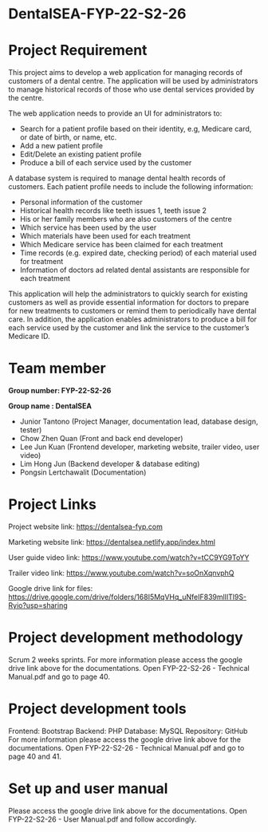 # DentalSEA-FYP-22-S2-26

# Project Requirement
This project aims to develop a web application for managing records of
customers of a dental centre. The application will be used by administrators to
manage historical records of those who use dental services provided by the
centre.

The web application needs to provide an UI for administrators to:
- Search for a patient profile based on their identity, e.g, Medicare card,
or date of birth, or name, etc.
- Add a new patient profile
- Edit/Delete an existing patient profile
- Produce a bill of each service used by the customer

A database system is required to manage dental health records of customers.
Each patient profile needs to include the following information:
- Personal information of the customer
- Historical health records like teeth issues 1, teeth issue 2
- His or her family members who are also customers of the centre
- Which service has been used by the user
- Which materials have been used for each treatment
- Which Medicare service has been claimed for each treatment
- Time records (e.g. expired date, checking period) of each material used
for treatment
- Information of doctors ad related dental assistants are responsible for
each treatment

This application will help the administrators to quickly search for existing
customers as well as provide essential information for doctors to prepare for
new treatments to customers or remind them to periodically have dental care.
In addition, the application enables administrators to produce a bill for each
service used by the customer and link the service to the customer’s Medicare
ID.

# Team member
**Group number: FYP-22-S2-26**

**Group name : DentalSEA**
* Junior Tantono (Project Manager, documentation lead, database design, tester)
* Chow Zhen Quan (Front and back end developer)
* Lee Jun Kuan (Frontend developer, marketing website, trailer video, user video)
* Lim Hong Jun (Backend developer & database editing)
* Pongsin Lertchawalit (Documentation)

# Project Links
Project website link: https://dentalsea-fyp.com

Marketing website link: https://dentalsea.netlify.app/index.html

User guide video link: https://www.youtube.com/watch?v=tCC9YG9ToYY

Trailer video link: https://www.youtube.com/watch?v=soOnXqnvphQ

Google drive link for files: https://drive.google.com/drive/folders/168I5MqVHq_uNfeIF839mlIlTl9S-Ryio?usp=sharing

# Project development methodology
Scrum 2 weeks sprints.
For more information please access the google drive link above for the documentations. Open FYP-22-S2-26 - Technical Manual.pdf and go to page 40.
# Project development tools
Frontend: Bootstrap
Backend: PHP
Database: MySQL
Repository: GitHub
For more information please access the google drive link above for the documentations. Open FYP-22-S2-26 - Technical Manual.pdf and go to page 40 and 41.

# Set up and user manual
Please access the google drive link above for the documentations. Open FYP-22-S2-26 - User Manual.pdf and follow accordingly.








